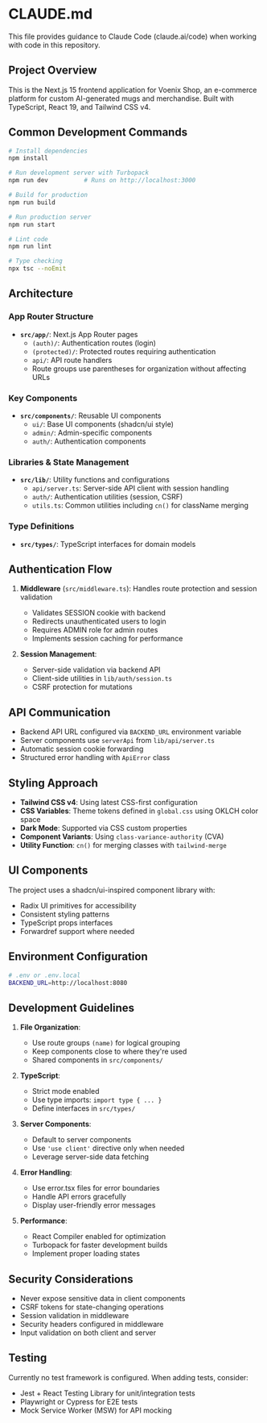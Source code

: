 # CLAUDE.md

This file provides guidance to Claude Code (claude.ai/code) when working with code in this repository.

## Project Overview

This is the Next.js 15 frontend application for Voenix Shop, an e-commerce platform for custom AI-generated mugs and merchandise. Built with TypeScript, React 19, and Tailwind CSS v4.

## Common Development Commands

```bash
# Install dependencies
npm install

# Run development server with Turbopack
npm run dev          # Runs on http://localhost:3000

# Build for production
npm run build

# Run production server
npm run start

# Lint code
npm run lint

# Type checking
npx tsc --noEmit
```

## Architecture

### App Router Structure
- **`src/app/`**: Next.js App Router pages
  - `(auth)/`: Authentication routes (login)
  - `(protected)/`: Protected routes requiring authentication
  - `api/`: API route handlers
  - Route groups use parentheses for organization without affecting URLs

### Key Components
- **`src/components/`**: Reusable UI components
  - `ui/`: Base UI components (shadcn/ui style)
  - `admin/`: Admin-specific components
  - `auth/`: Authentication components

### Libraries & State Management
- **`src/lib/`**: Utility functions and configurations
  - `api/server.ts`: Server-side API client with session handling
  - `auth/`: Authentication utilities (session, CSRF)
  - `utils.ts`: Common utilities including `cn()` for className merging

### Type Definitions
- **`src/types/`**: TypeScript interfaces for domain models

## Authentication Flow

1. **Middleware** (`src/middleware.ts`): Handles route protection and session validation
   - Validates SESSION cookie with backend
   - Redirects unauthenticated users to login
   - Requires ADMIN role for admin routes
   - Implements session caching for performance

2. **Session Management**: 
   - Server-side validation via backend API
   - Client-side utilities in `lib/auth/session.ts`
   - CSRF protection for mutations

## API Communication

- Backend API URL configured via `BACKEND_URL` environment variable
- Server components use `serverApi` from `lib/api/server.ts`
- Automatic session cookie forwarding
- Structured error handling with `ApiError` class

## Styling Approach

- **Tailwind CSS v4**: Using latest CSS-first configuration
- **CSS Variables**: Theme tokens defined in `global.css` using OKLCH color space
- **Dark Mode**: Supported via CSS custom properties
- **Component Variants**: Using `class-variance-authority` (CVA)
- **Utility Function**: `cn()` for merging classes with `tailwind-merge`

## UI Components

The project uses a shadcn/ui-inspired component library with:
- Radix UI primitives for accessibility
- Consistent styling patterns
- TypeScript props interfaces
- Forwardref support where needed

## Environment Configuration

```bash
# .env or .env.local
BACKEND_URL=http://localhost:8080
```

## Development Guidelines

1. **File Organization**:
   - Use route groups `(name)` for logical grouping
   - Keep components close to where they're used
   - Shared components in `src/components/`

2. **TypeScript**:
   - Strict mode enabled
   - Use type imports: `import type { ... }`
   - Define interfaces in `src/types/`

3. **Server Components**:
   - Default to server components
   - Use `'use client'` directive only when needed
   - Leverage server-side data fetching

4. **Error Handling**:
   - Use error.tsx files for error boundaries
   - Handle API errors gracefully
   - Display user-friendly error messages

5. **Performance**:
   - React Compiler enabled for optimization
   - Turbopack for faster development builds
   - Implement proper loading states

## Security Considerations

- Never expose sensitive data in client components
- CSRF tokens for state-changing operations
- Session validation in middleware
- Security headers configured in middleware
- Input validation on both client and server

## Testing

Currently no test framework is configured. When adding tests, consider:
- Jest + React Testing Library for unit/integration tests
- Playwright or Cypress for E2E tests
- Mock Service Worker (MSW) for API mocking